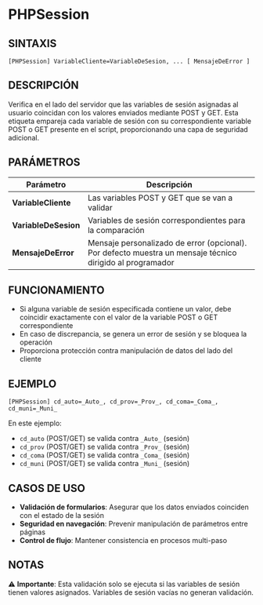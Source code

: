 # PHPSession

## SINTAXIS
```
[PHPSession] VariableCliente=VariableDeSesion, ... [ MensajeDeError ]
```

## DESCRIPCIÓN
Verifica en el lado del servidor que las variables de sesión asignadas al usuario coincidan con los valores enviados mediante POST y GET. Esta etiqueta empareja cada variable de sesión con su correspondiente variable POST o GET presente en el script, proporcionando una capa de seguridad adicional.

## PARÁMETROS

| Parámetro | Descripción |
|-----------|-------------|
| **VariableCliente** | Las variables POST y GET que se van a validar |
| **VariableDeSesion** | Variables de sesión correspondientes para la comparación |
| **MensajeDeError** | Mensaje personalizado de error (opcional). Por defecto muestra un mensaje técnico dirigido al programador |

## FUNCIONAMIENTO
- Si alguna variable de sesión especificada contiene un valor, debe coincidir exactamente con el valor de la variable POST o GET correspondiente
- En caso de discrepancia, se genera un error de sesión y se bloquea la operación
- Proporciona protección contra manipulación de datos del lado del cliente

## EJEMPLO
```
[PHPSession] cd_auto=_Auto_, cd_prov=_Prov_, cd_coma=_Coma_, cd_muni=_Muni_
```

En este ejemplo:
- `cd_auto` (POST/GET) se valida contra `_Auto_` (sesión)
- `cd_prov` (POST/GET) se valida contra `_Prov_` (sesión)  
- `cd_coma` (POST/GET) se valida contra `_Coma_` (sesión)
- `cd_muni` (POST/GET) se valida contra `_Muni_` (sesión)

## CASOS DE USO
- **Validación de formularios**: Asegurar que los datos enviados coinciden con el estado de la sesión
- **Seguridad en navegación**: Prevenir manipulación de parámetros entre páginas
- **Control de flujo**: Mantener consistencia en procesos multi-paso

## NOTAS
⚠️ **Importante**: Esta validación solo se ejecuta si las variables de sesión tienen valores asignados. Variables de sesión vacías no generan validación.